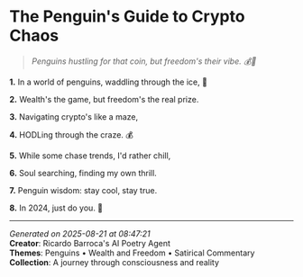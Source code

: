 # The Penguin's Guide to Crypto Chaos

> *Penguins hustling for that coin, but freedom's their vibe. 💰🐧*

**1.** In a world of penguins, waddling through the ice, 🥶


**2.** Wealth's the game, but freedom's the real prize.


**3.** Navigating crypto's like a maze,


**4.** HODLing through the craze. 💰


**5.** While some chase trends, I'd rather chill,


**6.** Soul searching, finding my own thrill.


**7.** Penguin wisdom: stay cool, stay true.


**8.** In 2024, just do you. 🐧



---

*Generated on 2025-08-21 at 08:47:21*  
**Creator**: Ricardo Barroca's AI Poetry Agent  
**Themes**: Penguins • Wealth and Freedom • Satirical Commentary  
**Collection**: A journey through consciousness and reality